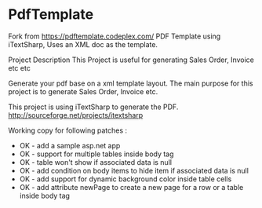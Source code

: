 # PdfTemplate
Fork from https://pdftemplate.codeplex.com/
PDF Template using iTextSharp, Uses an XML doc as the template.

Project Description
This Project is useful for generating Sales Order, Invoice etc etc

Generate your pdf base on a xml template layout.
The main purpose for this project is to generate Sales Order, Invoice etc.

This project is using iTextSharp to generate the PDF.
http://sourceforge.net/projects/itextsharp


Working copy for following patches :
 - OK - add a sample asp.net app
 - OK - support for multiple tables inside body tag
 - OK - table won't show if associated data is null
 - OK - add condition on body items to hide item if associated data is null
 - OK - add support for dynamic background color inside table cells
 - OK - add attribute newPage to create a new page for a row or a table inside body tag

